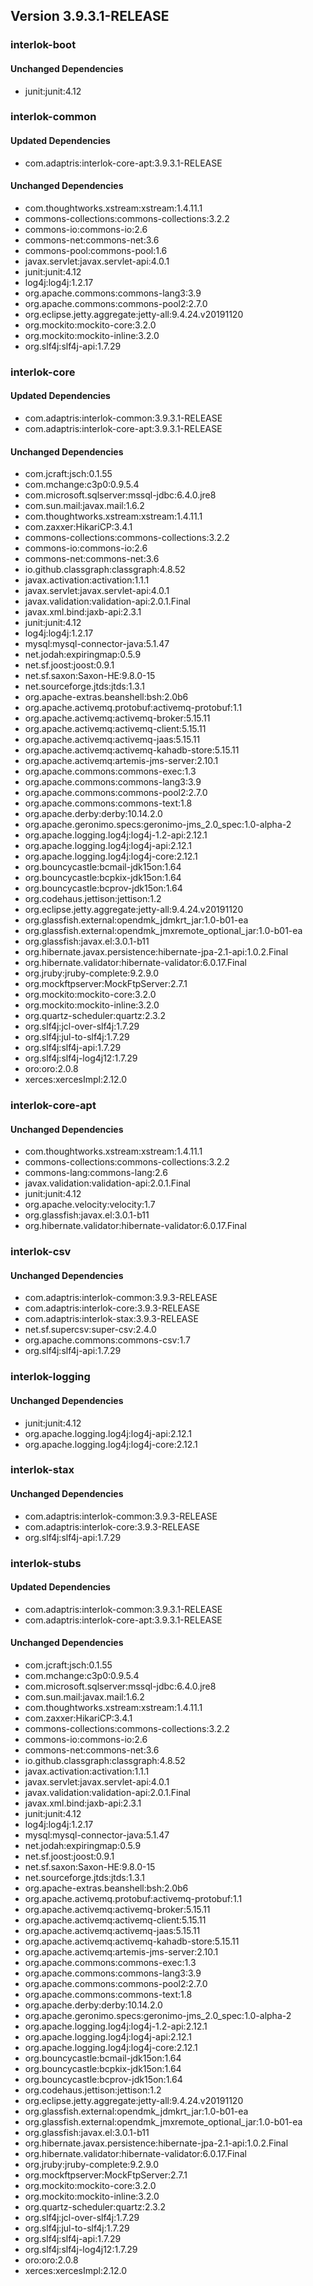 ## Version 3.9.3.1-RELEASE ##

### interlok-boot ###

#### Unchanged Dependencies ####
- junit:junit:4.12

### interlok-common ###

#### Updated Dependencies ####
- com.adaptris:interlok-core-apt:3.9.3.1-RELEASE

#### Unchanged Dependencies ####
- com.thoughtworks.xstream:xstream:1.4.11.1
- commons-collections:commons-collections:3.2.2
- commons-io:commons-io:2.6
- commons-net:commons-net:3.6
- commons-pool:commons-pool:1.6
- javax.servlet:javax.servlet-api:4.0.1
- junit:junit:4.12
- log4j:log4j:1.2.17
- org.apache.commons:commons-lang3:3.9
- org.apache.commons:commons-pool2:2.7.0
- org.eclipse.jetty.aggregate:jetty-all:9.4.24.v20191120
- org.mockito:mockito-core:3.2.0
- org.mockito:mockito-inline:3.2.0
- org.slf4j:slf4j-api:1.7.29

### interlok-core ###

#### Updated Dependencies ####
- com.adaptris:interlok-common:3.9.3.1-RELEASE
- com.adaptris:interlok-core-apt:3.9.3.1-RELEASE

#### Unchanged Dependencies ####
- com.jcraft:jsch:0.1.55
- com.mchange:c3p0:0.9.5.4
- com.microsoft.sqlserver:mssql-jdbc:6.4.0.jre8
- com.sun.mail:javax.mail:1.6.2
- com.thoughtworks.xstream:xstream:1.4.11.1
- com.zaxxer:HikariCP:3.4.1
- commons-collections:commons-collections:3.2.2
- commons-io:commons-io:2.6
- commons-net:commons-net:3.6
- io.github.classgraph:classgraph:4.8.52
- javax.activation:activation:1.1.1
- javax.servlet:javax.servlet-api:4.0.1
- javax.validation:validation-api:2.0.1.Final
- javax.xml.bind:jaxb-api:2.3.1
- junit:junit:4.12
- log4j:log4j:1.2.17
- mysql:mysql-connector-java:5.1.47
- net.jodah:expiringmap:0.5.9
- net.sf.joost:joost:0.9.1
- net.sf.saxon:Saxon-HE:9.8.0-15
- net.sourceforge.jtds:jtds:1.3.1
- org.apache-extras.beanshell:bsh:2.0b6
- org.apache.activemq.protobuf:activemq-protobuf:1.1
- org.apache.activemq:activemq-broker:5.15.11
- org.apache.activemq:activemq-client:5.15.11
- org.apache.activemq:activemq-jaas:5.15.11
- org.apache.activemq:activemq-kahadb-store:5.15.11
- org.apache.activemq:artemis-jms-server:2.10.1
- org.apache.commons:commons-exec:1.3
- org.apache.commons:commons-lang3:3.9
- org.apache.commons:commons-pool2:2.7.0
- org.apache.commons:commons-text:1.8
- org.apache.derby:derby:10.14.2.0
- org.apache.geronimo.specs:geronimo-jms_2.0_spec:1.0-alpha-2
- org.apache.logging.log4j:log4j-1.2-api:2.12.1
- org.apache.logging.log4j:log4j-api:2.12.1
- org.apache.logging.log4j:log4j-core:2.12.1
- org.bouncycastle:bcmail-jdk15on:1.64
- org.bouncycastle:bcpkix-jdk15on:1.64
- org.bouncycastle:bcprov-jdk15on:1.64
- org.codehaus.jettison:jettison:1.2
- org.eclipse.jetty.aggregate:jetty-all:9.4.24.v20191120
- org.glassfish.external:opendmk_jdmkrt_jar:1.0-b01-ea
- org.glassfish.external:opendmk_jmxremote_optional_jar:1.0-b01-ea
- org.glassfish:javax.el:3.0.1-b11
- org.hibernate.javax.persistence:hibernate-jpa-2.1-api:1.0.2.Final
- org.hibernate.validator:hibernate-validator:6.0.17.Final
- org.jruby:jruby-complete:9.2.9.0
- org.mockftpserver:MockFtpServer:2.7.1
- org.mockito:mockito-core:3.2.0
- org.mockito:mockito-inline:3.2.0
- org.quartz-scheduler:quartz:2.3.2
- org.slf4j:jcl-over-slf4j:1.7.29
- org.slf4j:jul-to-slf4j:1.7.29
- org.slf4j:slf4j-api:1.7.29
- org.slf4j:slf4j-log4j12:1.7.29
- oro:oro:2.0.8
- xerces:xercesImpl:2.12.0

### interlok-core-apt ###

#### Unchanged Dependencies ####
- com.thoughtworks.xstream:xstream:1.4.11.1
- commons-collections:commons-collections:3.2.2
- commons-lang:commons-lang:2.6
- javax.validation:validation-api:2.0.1.Final
- junit:junit:4.12
- org.apache.velocity:velocity:1.7
- org.glassfish:javax.el:3.0.1-b11
- org.hibernate.validator:hibernate-validator:6.0.17.Final

### interlok-csv ###

#### Unchanged Dependencies ####
- com.adaptris:interlok-common:3.9.3-RELEASE
- com.adaptris:interlok-core:3.9.3-RELEASE
- com.adaptris:interlok-stax:3.9.3-RELEASE
- net.sf.supercsv:super-csv:2.4.0
- org.apache.commons:commons-csv:1.7
- org.slf4j:slf4j-api:1.7.29

### interlok-logging ###

#### Unchanged Dependencies ####
- junit:junit:4.12
- org.apache.logging.log4j:log4j-api:2.12.1
- org.apache.logging.log4j:log4j-core:2.12.1

### interlok-stax ###

#### Unchanged Dependencies ####
- com.adaptris:interlok-common:3.9.3-RELEASE
- com.adaptris:interlok-core:3.9.3-RELEASE
- org.slf4j:slf4j-api:1.7.29

### interlok-stubs ###

#### Updated Dependencies ####
- com.adaptris:interlok-common:3.9.3.1-RELEASE
- com.adaptris:interlok-core-apt:3.9.3.1-RELEASE

#### Unchanged Dependencies ####
- com.jcraft:jsch:0.1.55
- com.mchange:c3p0:0.9.5.4
- com.microsoft.sqlserver:mssql-jdbc:6.4.0.jre8
- com.sun.mail:javax.mail:1.6.2
- com.thoughtworks.xstream:xstream:1.4.11.1
- com.zaxxer:HikariCP:3.4.1
- commons-collections:commons-collections:3.2.2
- commons-io:commons-io:2.6
- commons-net:commons-net:3.6
- io.github.classgraph:classgraph:4.8.52
- javax.activation:activation:1.1.1
- javax.servlet:javax.servlet-api:4.0.1
- javax.validation:validation-api:2.0.1.Final
- javax.xml.bind:jaxb-api:2.3.1
- junit:junit:4.12
- log4j:log4j:1.2.17
- mysql:mysql-connector-java:5.1.47
- net.jodah:expiringmap:0.5.9
- net.sf.joost:joost:0.9.1
- net.sf.saxon:Saxon-HE:9.8.0-15
- net.sourceforge.jtds:jtds:1.3.1
- org.apache-extras.beanshell:bsh:2.0b6
- org.apache.activemq.protobuf:activemq-protobuf:1.1
- org.apache.activemq:activemq-broker:5.15.11
- org.apache.activemq:activemq-client:5.15.11
- org.apache.activemq:activemq-jaas:5.15.11
- org.apache.activemq:activemq-kahadb-store:5.15.11
- org.apache.activemq:artemis-jms-server:2.10.1
- org.apache.commons:commons-exec:1.3
- org.apache.commons:commons-lang3:3.9
- org.apache.commons:commons-pool2:2.7.0
- org.apache.commons:commons-text:1.8
- org.apache.derby:derby:10.14.2.0
- org.apache.geronimo.specs:geronimo-jms_2.0_spec:1.0-alpha-2
- org.apache.logging.log4j:log4j-1.2-api:2.12.1
- org.apache.logging.log4j:log4j-api:2.12.1
- org.apache.logging.log4j:log4j-core:2.12.1
- org.bouncycastle:bcmail-jdk15on:1.64
- org.bouncycastle:bcpkix-jdk15on:1.64
- org.bouncycastle:bcprov-jdk15on:1.64
- org.codehaus.jettison:jettison:1.2
- org.eclipse.jetty.aggregate:jetty-all:9.4.24.v20191120
- org.glassfish.external:opendmk_jdmkrt_jar:1.0-b01-ea
- org.glassfish.external:opendmk_jmxremote_optional_jar:1.0-b01-ea
- org.glassfish:javax.el:3.0.1-b11
- org.hibernate.javax.persistence:hibernate-jpa-2.1-api:1.0.2.Final
- org.hibernate.validator:hibernate-validator:6.0.17.Final
- org.jruby:jruby-complete:9.2.9.0
- org.mockftpserver:MockFtpServer:2.7.1
- org.mockito:mockito-core:3.2.0
- org.mockito:mockito-inline:3.2.0
- org.quartz-scheduler:quartz:2.3.2
- org.slf4j:jcl-over-slf4j:1.7.29
- org.slf4j:jul-to-slf4j:1.7.29
- org.slf4j:slf4j-api:1.7.29
- org.slf4j:slf4j-log4j12:1.7.29
- oro:oro:2.0.8
- xerces:xercesImpl:2.12.0
